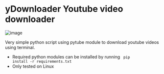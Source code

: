 # yDownloader Youtube video downloader
![image](https://github.com/thegrreat1/yDownloader/assets/63957530/b77b5c1d-f028-4cfd-88c1-7fc894e635bf)

Very simple python script using pytube module to download youtube videos using terminal.<br>
- Required python modules can be installed by running  <code> pip install -r requirements.txt </code>
- Only tested on Linux
